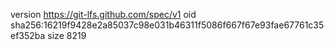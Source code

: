 version https://git-lfs.github.com/spec/v1
oid sha256:16219f9428e2a85037c98e031b46311f5086f667f67e93fae67761c35ef352ba
size 8219
